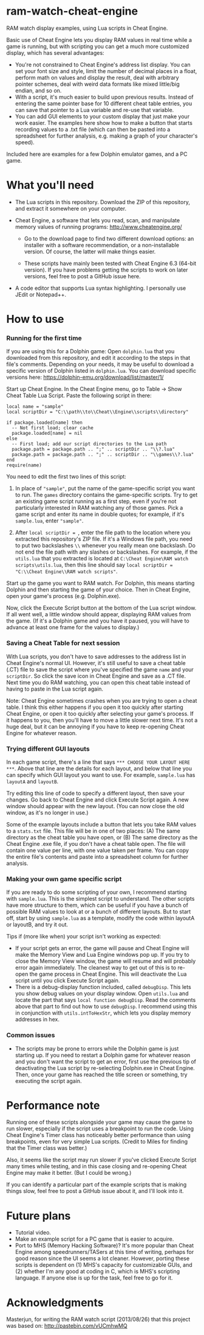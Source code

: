 # ram-watch-cheat-engine

RAM watch display examples, using Lua scripts in Cheat Engine.

Basic use of Cheat Engine lets you display RAM values in real time while a game is running, but with scripting you can get a much more customized display, which has several advantages:

* You're not constrained to Cheat Engine's address list display. You can set your font size and style, limit the number of decimal places in a float, perform math on values and display the result, deal with arbitrary pointer schemes, deal with weird data formats like mixed little/big endian, and so on.
* With a script, it's much easier to build upon previous results. Instead of entering the same pointer base for 10 different cheat table entries, you can save that pointer to a Lua variable and re-use that variable.
* You can add GUI elements to your custom display that just make your work easier. The examples here show how to make a button that starts recording values to a .txt file (which can then be pasted into a spreadsheet for further analysis, e.g. making a graph of your character's speed).

Included here are examples for a few Dolphin emulator games, and a PC game.


# What you'll need

* The Lua scripts in this repository. Download the ZIP of this repository, and extract it somewhere on your computer.

* Cheat Engine, a software that lets you read, scan, and manipulate memory values of running programs: http://www.cheatengine.org/

  * Go to the download page to find two different download options: an installer with a software recommendation, or a non-installable version. Of course, the latter will make things easier.

  * These scripts have mainly been tested with Cheat Engine 6.3 (64-bit version). If you have problems getting the scripts to work on later versions, feel free to post a GitHub issue here.

* A code editor that supports Lua syntax highlighting. I personally use JEdit or Notepad++.


# How to use

### Running for the first time

If you are using this for a Dolphin game: Open `dolphin.lua` that you downloaded from this repository, and edit it according to the steps in that file's comments. Depending on your needs, it may be useful to download a specific version of Dolphin listed in `dolphin.lua`. You can download specific versions here: https://dolphin-emu.org/download/list/master/1/

Start up Cheat Engine. In the Cheat Engine menu, go to Table -> Show Cheat Table Lua Script. Paste the following script in there:

    local name = "sample"
    local scriptDir = "C:\\path\\to\\Cheat\\Engine\\scripts\\directory"
    
    if package.loaded[name] then
      -- Not first load; clear cache
      package.loaded[name] = nil
    else
      -- First load; add our script directories to the Lua path
      package.path = package.path .. ";" .. scriptDir .. "\\?.lua"
      package.path = package.path .. ";" .. scriptDir .. "\\games\\?.lua"
    end
    require(name)

You need to edit the first two lines of this script:

1. In place of `"sample"`, put the name of the game-specific script you want to run. The `games` directory contains the game-specific scripts. Try to get an existing game script running as a first step, even if you're not particularly interested in RAM watching any of those games. Pick a game script and enter its name in double quotes; for example, if it's `sample.lua`, enter `"sample"`.

2. After `local scriptDir = `, enter the file path to the location where you extracted this repository's ZIP file. If it's a Windows file path, you need to put two backslashes `\\` whenever you really mean one backslash. Do not end the file path with any slashes or backslashes. For example, if the `utils.lua` that you extracted is located at `C:\Cheat Engine\RAM watch scripts\utils.lua`, then this line should say `local scriptDir = "C:\\Cheat Engine\\RAM watch scripts"`.

Start up the game you want to RAM watch. For Dolphin, this means starting Dolphin and then starting the game of your choice. Then in Cheat Engine, open your game's process (e.g. Dolphin.exe).

Now, click the Execute Script button at the bottom of the Lua script window. If all went well, a little window should appear, displaying RAM values from the game. (If it's a Dolphin game and you have it paused, you will have to advance at least one frame for the values to display.)

### Saving a Cheat Table for next session

With Lua scripts, you don't have to save addresses to the address list in Cheat Engine's normal UI. However, it's still useful to save a cheat table (.CT) file to save the script where you've specified the game `name` and your `scriptDir`. So click the save icon in Cheat Engine and save as a .CT file. Next time you do RAM watching, you can open this cheat table instead of having to paste in the Lua script again.

Note: Cheat Engine sometimes crashes when you are trying to open a cheat table. I think this either happens if you open it too quickly after starting Cheat Engine, or open it too quickly after selecting your game's process. If it happens to you, then you'll have to move a little slower next time. It's not a huge deal, but it can be annoying if you have to keep re-opening Cheat Engine for whatever reason.

### Trying different GUI layouts

In each game script, there's a line that says `*** CHOOSE YOUR LAYOUT HERE ***`. Above that line are the details for each layout, and below that line you can specify which GUI layout you want to use. For example, `sample.lua` has `layoutA` and `layoutB`.

Try editing this line of code to specify a different layout, then save your changes. Go back to Cheat Engine and click Execute Script again. A new window should appear with the new layout. (You can now close the old window, as it's no longer in use.)

Some of the example layouts include a button that lets you take RAM values to a `stats.txt` file. This file will be in one of two places: (A) The same directory as the cheat table you have open, or (B) The same directory as the Cheat Engine .exe file, if you don't have a cheat table open. The file will contain one value per line, with one value taken per frame. You can copy the entire file's contents and paste into a spreadsheet column for further analysis.

### Making your own game specific script

If you are ready to do some scripting of your own, I recommend starting with `sample.lua`. This is the simplest script to understand. The other scripts have more structure to them, which can be useful if you have a bunch of possible RAM values to look at or a bunch of different layouts. But to start off, start by using `sample.lua` as a template, modify the code within layoutA or layoutB, and try it out.

Tips if (more like when) your script isn't working as expected:

* If your script gets an error, the game will pause and Cheat Engine will make the Memory View and Lua Engine windows pop up. If you try to close the Memory View window, the game will resume and will probably error again immediately. The cleanest way to get out of this is to re-open the game process in Cheat Engine. This will deactivate the Lua script until you click Execute Script again.
* There is a debug-display function included, called `debugDisp`. This lets you show debug values on your display window. Open `utils.lua` and locate the part that says `local function debugDisp`. Read the comments above that part to find out how to use `debugDisp`. I recommend using this in conjunction with `utils.intToHexStr`, which lets you display memory addresses in hex.

### Common issues

* The scripts may be prone to errors while the Dolphin game is just starting up. If you need to restart a Dolphin game for whatever reason and you don't want the script to get an error, first use the previous tip of deactivating the Lua script by re-selecting Dolphin.exe in Cheat Engine. Then, once your game has reached the title screen or something, try executing the script again.


# Performance note

Running one of these scripts alongside your game may cause the game to run slower, especially if the script uses a breakpoint to run the code. Using Cheat Engine's Timer class has noticeably better performance than using breakpoints, even for very simple Lua scripts. (Credit to Miles for finding that the Timer class was better.)

Also, it seems like the script may run slower if you've clicked Execute Script many times while testing, and in this case closing and re-opening Cheat Engine may make it better. (But I could be wrong.)

If you can identify a particular part of the example scripts that is making things slow, feel free to post a GitHub issue about it, and I'll look into it.


# Future plans

* Tutorial video.
* Make an example script for a PC game that is easier to acquire.
* Port to MHS (Memory Hacking Software)? It's more popular than Cheat Engine among speedrunners/TASers at this time of writing, perhaps for good reason since the UI seems a lot cleaner. However, porting these scripts is dependent on (1) MHS's capacity for customizable GUIs, and (2) whether I'm any good at coding in C, which is MHS's scripting language. If anyone else is up for the task, feel free to go for it.


# Acknowledgments

Masterjun, for writing the RAM watch script (2013/08/26) that this project was based on: http://pastebin.com/vUCmhwMQ
